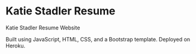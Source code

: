 # Katie Stadler Resume

Katie Stadler Resume Website 

Built using JavaScript, HTML, CSS, and a Bootstrap template. Deployed on Heroku. 